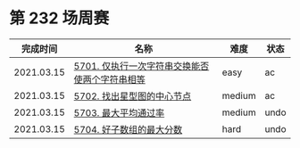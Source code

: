 # 第 232 场周赛

**完成时间**|**名称**|**难度**|**状态**
------------|--------|--------|--------
2021.03.15|[5701. 仅执行一次字符串交换能否使两个字符串相等](./5701.%20仅执行一次字符串交换能否使两个字符串相等)|easy|ac
2021.03.15|[5702. 找出星型图的中心节点](./5702.%20找出星型图的中心节点)|medium|ac
2021.03.15|[5703. 最大平均通过率](./5703.%20最大平均通过率)|medium|undo
2021.03.15|[5704. 好子数组的最大分数](./5704.%20好子数组的最大分数)|hard|undo
